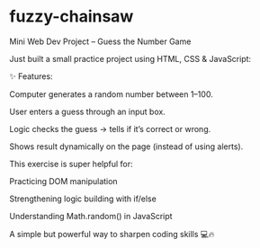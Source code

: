 # fuzzy-chainsaw
Mini Web Dev Project – Guess the Number Game
<p> 
Just built a small practice project using HTML, CSS & JavaScript:

✨ Features:

Computer generates a random number between 1–100.

User enters a guess through an input box.

Logic checks the guess → tells if it’s correct or wrong.

Shows result dynamically on the page (instead of using alerts).

This exercise is super helpful for:

Practicing DOM manipulation

Strengthening logic building with if/else

Understanding Math.random() in JavaScript

A simple but powerful way to sharpen coding skills 💻🔥 </p>

